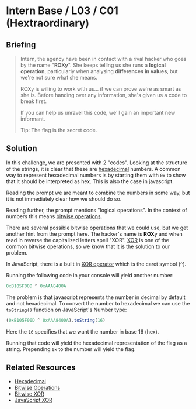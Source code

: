 # Intern Base / L03 / C01 (Hextraordinary)

## Briefing

> Intern, the agency have been in contact with a rival hacker who goes by the name "**ROXy**". She keeps telling us she runs a **logical operation**, particularly when analysing **differences in values**, but we're not sure what she means.
> 
> ROXy is willing to work with us... if we can prove we're as smart as she is. Before handing over any information, she's given us a code to break first.
> 
> If you can help us unravel this code, we'll gain an important new informant.
> 
> Tip: The flag is the secret code.

## Solution

In this challenge, we are presented with 2 "codes". Looking at the structure of the strings, it is clear that these are [hexadecimal](https://en.wikipedia.org/wiki/Hexadecimal) numbers. A common way to represent hexadecimal numbers is by starting them with `0x` to show that it should be interpreted as hex. This is also the case in javascript.

Reading the prompt we are meant to combine the numbers in some way, but it is not immediately clear how we should do so.

Reading further, the prompt mentions "logical operations". In the context of numbers this means [bitwise operations](https://en.wikipedia.org/wiki/Bitwise_operation). 

There are several possible bitwise operations that we could use, but we get another hint from the prompt here. The hacker's name is **ROX**y and when read in reverse the capitalized letters spell "XOR". [XOR](https://en.wikipedia.org/wiki/Bitwise_operation#XOR) is one of the common bitwise operations, so we know that it is the solution to our problem. 

In JavaScript, there is a built in [XOR operator](https://developer.mozilla.org/en-US/docs/Web/JavaScript/Reference/Operators/Bitwise_XOR) which is the caret symbol (`^`). 

Running the following code in your console will yield another number:

```js
0xB105F00D ^ 0xAAA8400A
```

The problem is that javascript represents the number in decimal by default and not hexadecimal. To convert the number to hexadecimal we can use the `toString()` function on JavaScript's Number type:

```js
(0xB105F00D ^ 0xAAA8400A).toString(16)
```

Here the `16` specifies that we want the number in base 16 (hex).

Running that code will yield the hexadecimal representation of the flag as a string. Prepending `0x` to the number will yield the flag.

## Related Resources

* [Hexadecimal](https://en.wikipedia.org/wiki/Hexadecimal)
* [Bitwise Operations](https://en.wikipedia.org/wiki/Bitwise_operation)
* [Bitwise XOR](https://en.wikipedia.org/wiki/Bitwise_operation#XOR)
* [JavaScript XOR](https://developer.mozilla.org/en-US/docs/Web/JavaScript/Reference/Operators/Bitwise_XOR)